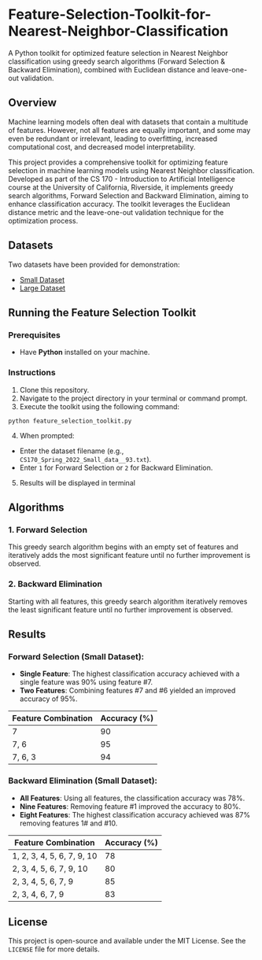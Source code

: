 # Feature-Selection-Toolkit-for-Nearest-Neighbor-Classification
A Python toolkit for optimized feature selection in Nearest Neighbor classification using greedy search algorithms (Forward Selection &amp; Backward Elimination), combined with Euclidean distance and leave-one-out validation.

## Overview
Machine learning models often deal with datasets that contain a multitude of features. However, not all features are equally important, and some may even be redundant or irrelevant, leading to overfitting, increased computational cost, and decreased model interpretability.

This project provides a comprehensive toolkit for optimizing feature selection in machine learning models using Nearest Neighbor classification. Developed as part of the CS 170 - Introduction to Artificial Intelligence course at the University of California, Riverside, it implements greedy search algorithms, Forward Selection and Backward Elimination, aiming to enhance classification accuracy. The toolkit leverages the Euclidean distance metric and the leave-one-out validation technique for the optimization process.


## Datasets

Two datasets have been provided for demonstration:

- [Small Dataset](CS170_Spring_2022_Small_data__93.txt)
- [Large Dataset](CS170_Spring_2022_Large_data__93.txt)

## Running the Feature Selection Toolkit

### Prerequisites
- Have **Python** installed on your machine.

### Instructions
1. Clone this repository.
2. Navigate to the project directory in your terminal or command prompt.
3. Execute the toolkit using the following command:

`python feature_selection_toolkit.py`

4. When prompted:
- Enter the dataset filename (e.g., `CS170_Spring_2022_Small_data__93.txt`).
- Enter `1` for Forward Selection or `2` for Backward Elimination.
5. Results will be displayed in terminal 

## Algorithms

### 1. Forward Selection

This greedy search algorithm begins with an empty set of features and iteratively adds the most significant feature until no further improvement is observed.

### 2. Backward Elimination

Starting with all features, this greedy search algorithm iteratively removes the least significant feature until no further improvement is observed.

## Results

### Forward Selection (Small Dataset):

- **Single Feature**: The highest classification accuracy achieved with a single feature was 90% using feature #7.
- **Two Features**: Combining features #7 and #6 yielded an improved accuracy of 95%.

| Feature Combination      | Accuracy (%) |
|--------------------------|--------------|
| 7                        | 90           |
| 7, 6                     | 95           |
| 7, 6, 3                  | 94           |


### Backward Elimination (Small Dataset):

- **All Features**: Using all features, the classification accuracy was 78%.
- **Nine Features**: Removing feature #1 improved the accuracy to 80%.
- **Eight Features**: The highest classification accuracy achieved was 87% removing features 1# and #10.

| Feature Combination        | Accuracy (%) |
|----------------------------|--------------|
| 1, 2, 3, 4, 5, 6, 7, 9, 10 | 78        |
| 2, 3, 4, 5, 6, 7, 9, 10    | 80          |
| 2, 3, 4, 5, 6, 7, 9        | 85          |
| 2, 3, 4, 6, 7, 9           | 83          |

## License

This project is open-source and available under the MIT License. See the `LICENSE` file for more details.
